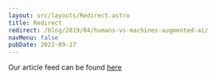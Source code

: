 ```yaml
---
layout: src/layouts/Redirect.astro
title: Redirect
redirect: /blog/2019/04/humans-vs-machines-augmented-ai/
navMenu: false
pubDate: 2022-09-17
---
```

<div>
Our article feed can be found <a href="/blog/2019/04/humans-vs-machines-augmented-ai/">here</a>
</div>
